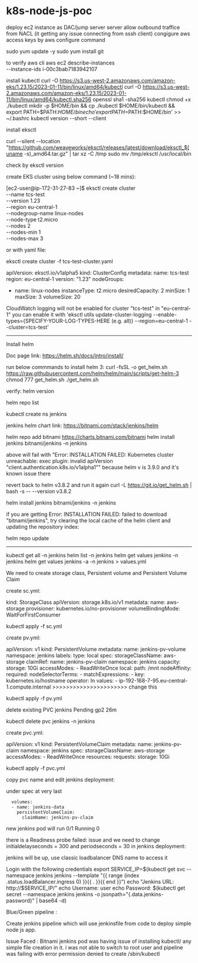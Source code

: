 # k8s-node-js-poc

deploy ec2 instance as DAC/jump server server
allow outbound traffice from NACL (it getting any issue connecting from sssh client)
congigure aws access keys by aws configure command

sudo yum update -y
sudo yum install git

to verify aws cli
aws ec2 describe-instances \
    --instance-ids i-00c3bab7183942107
	
install kubectl
curl -O https://s3.us-west-2.amazonaws.com/amazon-eks/1.23.15/2023-01-11/bin/linux/amd64/kubectl
curl -O https://s3.us-west-2.amazonaws.com/amazon-eks/1.23.15/2023-01-11/bin/linux/amd64/kubectl.sha256
openssl sha1 -sha256 kubectl
chmod +x ./kubectl
mkdir -p $HOME/bin && cp ./kubectl $HOME/bin/kubectl && export PATH=$PATH:$HOME/bin
echo 'export PATH=$PATH:$HOME/bin' >> ~/.bashrc
kubectl version --short --client


install eksctl

curl --silent --location "https://github.com/weaveworks/eksctl/releases/latest/download/eksctl_$(uname -s)_amd64.tar.gz" | tar xz -C /tmp
sudo mv /tmp/eksctl /usr/local/bin

check by eksctl version


create EKS cluster using below command (~18 mins):

[ec2-user@ip-172-31-27-83 ~]$ eksctl create cluster \
--name tcs-test \
--version 1.23 \
--region eu-central-1 \
--nodegroup-name linux-nodes \
--node-type t2.micro \
--nodes 2 \
--nodes-min 1 \
--nodes-max 3


or with yaml file:

eksctl create cluster -f tcs-test-cluster.yaml

apiVersion: eksctl.io/v1alpha5
kind: ClusterConfig
metadata:
  name: tcs-test
  region: eu-central-1
  version: "1.23"
nodeGroups:
  - name: linux-nodes
    instanceType: t2.micro
    desiredCapacity: 2
    minSize: 1
    maxSize: 3
    volumeSize: 20
	
	
CloudWatch logging will not be enabled for cluster "tcs-test" in "eu-central-1"
you can enable it with 'eksctl utils update-cluster-logging --enable-types={SPECIFY-YOUR-LOG-TYPES-HERE (e.g. all)} --region=eu-central-1 --cluster=tcs-test'


*************************************************************************************************************************************************************************************


Install helm

Doc page link:
https://helm.sh/docs/intro/install/

run below commmands to install helm 3:
curl -fsSL -o get_helm.sh https://raw.githubusercontent.com/helm/helm/main/scripts/get-helm-3
chmod 777 get_helm.sh
./get_helm.sh

verify:
helm version

helm repo list

kubectl create ns jenkins

jenkins helm chart link:
https://bitnami.com/stack/jenkins/helm

helm repo add bitnami https://charts.bitnami.com/bitnami
helm install jenkins bitnami/jenkins -n jenkins

above will fail with "Error: INSTALLATION FAILED: Kubernetes cluster unreachable: exec plugin: invalid apiVersion "client.authentication.k8s.io/v1alpha1""
because helm v is 3.9.0 and it's known issue there

revert back to helm v3.8.2 and run it again
curl -L https://git.io/get_helm.sh | bash -s -- --version v3.8.2

helm install jenkins bitnami/jenkins -n jenkins

if you are getting Error: INSTALLATION FAILED: failed to download "bitnami/jenkins", try clearing the local cache of the helm client and updating the repository index:

helm repo update

*************************************************************************************************************************************************************************************

kubectl get all -n jenkins
helm list -n jenkins
helm get values jenkins -n jenkins
helm get values jenkins -a -n jenkins > values.yml

We need to create storage class, Persistent volume and Persistent Volume Claim

create sc.yml:

kind: StorageClass
apiVersion: storage.k8s.io/v1
metadata:
  name: aws-storage
provisioner: kubernetes.io/no-provisioner
volumeBindingMode: WaitForFirstConsumer

kubectl apply -f sc.yml

create pv.yml:

apiVersion: v1
kind: PersistentVolume
metadata:
  name: jenkins-pv-volume
  namespace: jenkins
  labels:
    type: local
spec:
  storageClassName: aws-storage
  claimRef:
    name: jenkins-pv-claim
    namespace: jenkins
  capacity:
    storage: 10Gi
  accessModes:
    - ReadWriteOnce
  local:
    path: /mnt
  nodeAffinity:
    required:
      nodeSelectorTerms:
      - matchExpressions:
        - key: kubernetes.io/hostname
          operator: In
          values:
          - ip-192-168-7-95.eu-central-1.compute.internal     >>>>>>>>>>>>>>>>>>>>>>   change this
		  
kubectl apply -f pv.yml

delete existing PVC
jenkins   Pending                                      gp2            26m

kubectl delete pvc jenkins -n jenkins

create pvc.yml:

apiVersion: v1
kind: PersistentVolumeClaim
metadata:
  name: jenkins-pv-claim
  namespace: jenkins
spec:
  storageClassName: aws-storage
  accessModes:
    - ReadWriteOnce
  resources:
    requests:
      storage: 10Gi
	  
	  
kubectl apply -f pvc.yml

copy pvc name and edit jenkins deployment:

under spec at very last

      volumes:
      - name: jenkins-data
        persistentVolumeClaim:
          claimName: jenkins-pv-claim

new jenkins pod will run  0/1     Running   0

there is a Readiness probe failed: issue and we need to change initialdelayseconds = 300 and periodseconds = 30 in jenkins deployment:

jenkins will be up, use classic loadbalancer DNS name to access it

Login with the following credentials
  export SERVICE_IP=$(kubectl get svc --namespace jenkins jenkins --template "{{ range (index .status.loadBalancer.ingress 0) }}{{ . }}{{ end }}")
  echo "Jenkins URL: http://$SERVICE_IP/"
  echo Username: user
  echo Password: $(kubectl get secret --namespace jenkins jenkins -o jsonpath="{.data.jenkins-password}" | base64 -d)


Blue/Green pipeline : 

Create jenkins pipeline which will use jenkinsfile from code to deploy simple node js app.

Issue Faced : Bitnami jenkins pod was having issue of installing kubectl/ any simple file creation in it. i was not able to switch to root user and pipeline was failing with error permission denied to create /sbin/kubectl
